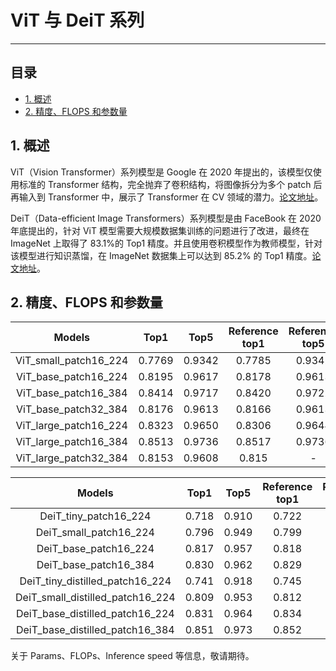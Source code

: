 # ViT 与 DeiT 系列
---
## 目录

* [1. 概述](#1)
* [2. 精度、FLOPS 和参数量](#2)

<a name='1'></a>

## 1. 概述

ViT（Vision Transformer）系列模型是 Google 在 2020 年提出的，该模型仅使用标准的 Transformer 结构，完全抛弃了卷积结构，将图像拆分为多个 patch 后再输入到 Transformer 中，展示了 Transformer 在 CV 领域的潜力。[论文地址](https://arxiv.org/abs/2010.11929)。

DeiT（Data-efficient Image Transformers）系列模型是由 FaceBook 在 2020 年底提出的，针对 ViT 模型需要大规模数据集训练的问题进行了改进，最终在 ImageNet 上取得了 83.1%的 Top1 精度。并且使用卷积模型作为教师模型，针对该模型进行知识蒸馏，在 ImageNet 数据集上可以达到 85.2% 的 Top1 精度。[论文地址](https://arxiv.org/abs/2012.12877)。



<a name='2'></a>
## 2. 精度、FLOPS 和参数量

| Models           | Top1 | Top5 | Reference<br>top1 | Reference<br>top5 | FLOPS<br>(G) | Params<br>(M) |
|:--:|:--:|:--:|:--:|:--:|:--:|:--:|
| ViT_small_patch16_224 | 0.7769 | 0.9342 | 0.7785 | 0.9342 |      |      |
| ViT_base_patch16_224  | 0.8195 | 0.9617 | 0.8178 | 0.9613 |      |      |
| ViT_base_patch16_384  | 0.8414 | 0.9717 | 0.8420 | 0.9722 |      |      |
| ViT_base_patch32_384  | 0.8176 | 0.9613 | 0.8166 | 0.9613 |      |      |
| ViT_large_patch16_224 | 0.8323 | 0.9650 | 0.8306 | 0.9644 |      |      |
| ViT_large_patch16_384 | 0.8513 | 0.9736 | 0.8517 | 0.9736 |      |      |
| ViT_large_patch32_384 | 0.8153 | 0.9608 | 0.815  | -      |      |      |


| Models           | Top1 | Top5 | Reference<br>top1 | Reference<br>top5 | FLOPS<br>(G) | Params<br>(M) |
|:--:|:--:|:--:|:--:|:--:|:--:|:--:|
| DeiT_tiny_patch16_224            | 0.718 | 0.910 | 0.722 | 0.911 |      |      |
| DeiT_small_patch16_224           | 0.796 | 0.949 | 0.799 | 0.950 |      |      |
| DeiT_base_patch16_224            | 0.817 | 0.957 | 0.818 | 0.956 |      |      |
| DeiT_base_patch16_384            | 0.830 | 0.962 | 0.829 | 0.972 |      |      |
| DeiT_tiny_distilled_patch16_224  | 0.741 | 0.918 | 0.745 | 0.919 |      |      |
| DeiT_small_distilled_patch16_224 | 0.809 | 0.953 | 0.812 | 0.954 |      |      |
| DeiT_base_distilled_patch16_224  | 0.831 | 0.964 | 0.834 | 0.965 |      |      |
| DeiT_base_distilled_patch16_384  | 0.851 | 0.973 | 0.852 | 0.972 |      |      |

关于 Params、FLOPs、Inference speed 等信息，敬请期待。
